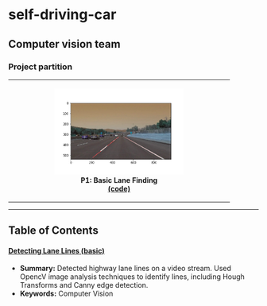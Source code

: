 # self-driving-car

## Computer vision team
### Project partition

<table style="width:100%">
  <tr>
    <th>
      <p align="center">
           <a><img src="./Basic-LaneLines-detection/example_out/res_img.png" alt="Overview" width="60%" height="60%"></a>
           <br>P1: Basic Lane Finding
           <br><a href="./Basic-LaneLines-detection" name="Codes">(code)</a>
      </p>
    <!-- </th>
        <th><p align="center">
           <a href="./project_2_traffic_sign_classifier/Traffic_Sign_Classifier.ipynb"><img src="./project_2_traffic_sign_classifier/img/softmax.png" alt="Overview" width="60%" height="60%"></a>
           <br>P2: Traffic Signs
           <br><a href="./project_2_traffic_sign_classifier" name="p2_code">(code)</a>
        </p>
    </th>
       <th><p align="center">
           <a href="https://www.youtube.com/watch?v=gXkMELjZmCc"><img src="./project_3_behavioral_cloning/img/overview.gif" alt="Overview" width="60%" height="60%"></a>
           <br>P3: Behavioral Cloning
           <br><a href="./project_3_behavioral_cloning" name="p3_code">(code)</a>
        </p>
    </th>
        <th><p align="center">
           <a href="https://www.youtube.com/watch?v=g5BhDtoheE4"><img src="./project_4_advanced_lane_finding/img/overview.gif"                         alt="Overview" width="60%" height="60%"></a>
           <br>P4: Adv. Lane Finding
           <br><a href="./project_4_advanced_lane_finding" name="p4_code">(code)</a>
        </p>
    </th>
  </tr>
  <tr>
    <th><p align="center">
           <a href="https://www.youtube.com/watch?v=Cd7p5pnP3e0"><img src="./project_5_vehicle_detection/img/overview.gif"                         alt="Overview" width="60%" height="60%"></a>
           <br>P5: Vehicle Detection
           <br><a href="./project_5_vehicle_detection" name="p5_code">(code)</a>
        </p>
    </th>
        <th><p align="center">
           <a href="./project_6_extended_kalman_filter"><img src="./project_6_extended_kalman_filter/img/overview.jpg"                         alt="Overview" width="60%" height="60%"></a>
           <br>P6: Ext. Kalman Filter
           <br><a href="./project_6_extended_kalman_filter" name="p6_code">(code)</a>
        </p>
    </th>
    <th><p align="center">
           <a href="./project_7_unscented_kalman_filter"><img src="./project_7_unscented_kalman_filter/img/overview.jpg"                         alt="Overview" width="60%" height="60%"></a>
           <br>P7: Unsc. Kalman Filter
           <br><a href="./project_7_unscented_kalman_filter" name="p7_code">(code)</a>
        </p>
    </th>
    <th><p align="center">
           <a href="./project_8_kidnapped_vehicle"><img src="./project_8_kidnapped_vehicle/img/overview.gif"                         alt="Overview" width="60%" height="60%"></a>
           <br>P8: Kidnapped Vehicle
           <br><a href="./project_8_kidnapped_vehicle" name="p8_code">(code)</a>
        </p>
    </th>
  </tr>
  <tr>
    <th><p align="center">
           <a href="https://www.youtube.com/watch?v=w9CETKuJcVM"><img src="./project_9_PID_control/img/overview.gif"                         alt="Overview" width="60%" height="60%"></a>
           <br>P9: PID Controller
           <br><a href="./project_9_PID_control" name="p9_code">(code)</a>
        </p>
    </th>
    <th><p align="center">
           <a href="./project_10_MPC_control"><img src="./project_10_MPC_control/img/overview.gif"                         alt="Overview" width="60%" height="60%"></a>
           <br>P10: MPC Controller
           <br><a href="./project_10_MPC_control" name="p10_code">(code)</a>
        </p>
    </th>
   <th><p align="center">
           <a href="./project_11_path_planning"><img src="./project_11_path_planning/img/overview.jpg"                         alt="Overview" width="60%" height="60%"></a>
           <br>P11: Path Planning
           <br><a href="./project_11_path_planning" name="p11_code">(code)</a>
        </p>
    </th>
    <th><p align="center">
          <a href="./project_12_road_segmentation"><img src="./project_12_road_segmentation/img/overview.jpg"                         alt="Overview" width="60%" height="60%"></a>
           <br>P12: Road Segmentation
           <br><a href="./project_12_road_segmentation" name="p12_code">(code)</a>
        </p> -->
    </th>
  </tr>
</table>

<!-- ### Capstone
- [**Traffic light classifier:**](https://github.com/ndrplz/self-driving-car/tree/master/capstone_traffic_light_classifier) Simple traffic light classifier to be integrated in the capstone project.
![simulator_dataset](capstone_traffic_light_classifier/img/simulator_examples.png) -->

--- 
## Table of Contents

#### [Detecting Lane Lines (basic)](project_1_lane_finding_basic)
 - **Summary:** Detected highway lane lines on a video stream. Used OpencV image analysis techniques to identify lines, including Hough Transforms and Canny edge detection.
 - **Keywords:** Computer Vision
 
<!-- #### [P2 - Traffic Sign Classification](project_2_traffic_sign_classifier)
 - **Summary:** Built and trained a deep neural network to classify traffic signs, using TensorFlow. Experimented with different network architectures. Performed image pre-processing and validation to guard against overfitting.
 - **Keywords:** Deep Learning, TensorFlow, Computer Vision
 
#### [P3 - Behavioral Cloning](project_3_behavioral_cloning)
 - **Summary:** Built and trained a convolutional neural network for end-to-end driving in a simulator, using TensorFlow and Keras. Used optimization techniques such as regularization and dropout to generalize the network for driving on multiple tracks.
 - **Keywords:** Deep Learning, Keras, Convolutional Neural Networks

#### [P4 - Advanced Lane Finding](project_4_advanced_lane_finding)
 - **Summary:** Built an advanced lane-finding algorithm using distortion correction, image rectification, color transforms, and gradient thresholding. Identified lane curvature and vehicle displacement. Overcame environmental challenges such as shadows and pavement changes.
 - **Keywords:** Computer Vision, OpenCV
 
#### [P5 - Vehicle Detection and Tracking](project_5_vehicle_detection)
 - **Summary:** Created a vehicle detection and tracking pipeline with OpenCV, histogram of oriented gradients (HOG), and support vector machines (SVM). Implemented the same pipeline using a deep network to perform detection. Optimized and evaluated the model on video data from a automotive camera taken during highway driving.
 - **Keywords:** Computer Vision, Deep Learning, OpenCV
 
 #### [P6 - Extended Kalman Filter](project_6_extended_kalman_filter)
 - **Summary:** Implement the extended Kalman filter in C++. Simulated lidar and radar measurements are used to detect a bicycle that travels around your vehicle. Kalman filter, lidar measurements and radar measurements are used to track the bicycle's position and velocity.
 - **Keywords:** C++, Kalman Filter

 #### [P7 - Unscented Kalman Filter](project_7_unscented_kalman_filter)
 - **Summary:**  Utilize an Unscented Kalman Filter to estimate the state of a moving object of interest with noisy lidar and radar measurements. Kalman filter, lidar measurements and radar measurements are used to track the bicycle's position and velocity.
 - **Keywords:** C++, Kalman Filter
 
  #### [P8 - Kidnapped Vehicle](project_8_kidnapped_vehicle)
 - **Summary:** Your robot has been kidnapped and transported to a new location! Luckily it has a map of this location, a (noisy) GPS estimate of its initial location, and lots of (noisy) sensor and control data. In this project you will implement a 2 dimensional particle filter in C++. Your particle filter will be given a map and some initial localization information (analogous to what a GPS would provide). At each time step your filter will also get observation and control data.
 - **Keywords:** C++, Particle Filter
 
 #### [P9 - PID Control](project_9_PID_control)
 - **Summary:** Implement a PID controller for keeping the car on track by appropriately adjusting the steering angle.
 - **Keywords:** C++, PID Controller
 
#### [P10 - MPC Control](project_10_MPC_control)
- **Summary:** Implement an MPC controller for keeping the car on track by appropriately adjusting the steering angle. Differently from previously implemented PID controller, MPC controller has the ability to anticipate future events and can take control actions accordingly. Indeed, future time steps are taking into account while optimizing current time slot.
- **Keywords:** C++, MPC Controller

#### [P11 - Path Planning](project_11_path_planning)
- **Summary:** The goal in this project is to build a path planner that is able to create smooth, safe trajectories for the car to follow. The highway track has other vehicles, all going different speeds, but approximately obeying the 50 MPH speed limit. The car transmits its location, along with its sensor fusion data, which estimates the location of all the vehicles on the same side of the road.
- **Keywords:** C++, Path Planning

#### [P12 - Road Segmentation](project_12_road_segmentation)
- **Summary:** Implement the road segmentation using a fully-convolutional network.
- **Keywords:** Python, TensorFlow, Semantic Segmentation -->


<!--  
<p align="center">
  <img src="https://cdn-images-1.medium.com/max/800/1*dRJ1tz6N3MqO1iCFzlhxZg.jpeg" width="400">
</p> -->
